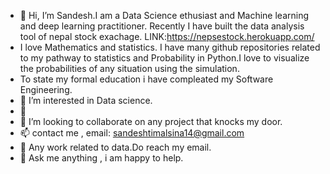 - 👋 Hi, I’m Sandesh.I am a Data Science ethusiast and Machine learning and deep learning practitioner. Recently I have built the data analysis tool of nepal stock exachage.                LINK:https://nepsestock.herokuapp.com/
- I love Mathematics and statistics. I have many github repositories related to my pathway to statistics and Probability in Python.I love to visualize the probabilities of any situation using the simulation.
- To state my formal education i have compleated my Software Engineering.
- 👀 I’m interested in Data science.
- 🌱 
- 💞️ I’m looking to collaborate on any project that knocks my door.
- 📫 contact me , email: sandeshtimalsina14@gmail.com
- 💼 Any work related to data.Do reach my email.
- 💬 Ask me anything , i am happy to help.


<!---
callingsandesh/callingsandesh is a ✨ special ✨ repository because its `README.md` (this file) appears on your GitHub profile.
You can click the Preview link to take a look at your changes.
--->
